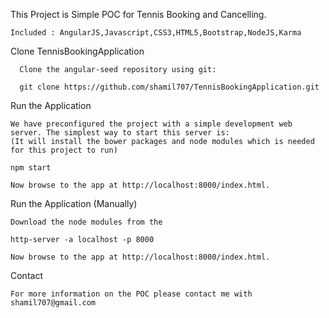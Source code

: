   This Project is Simple POC for Tennis Booking and Cancelling.
			
	Included : AngularJS,Javascript,CSS3,HTML5,Bootstrap,NodeJS,Karma

  Clone TennisBookingApplication

      Clone the angular-seed repository using git:

      git clone https://github.com/shamil707/TennisBookingApplication.git
    
  Run the Application

	We have preconfigured the project with a simple development web server. The simplest way to start this server is:
	(It will install the bower packages and node modules which is needed for this project to run)
	
	npm start
	
	Now browse to the app at http://localhost:8000/index.html.
	
  Run the Application (Manually)

	Download the node modules from the 

	http-server -a localhost -p 8000
	
	Now browse to the app at http://localhost:8000/index.html.

 Contact

	For more information on the POC please contact me with shamil707@gmail.com
